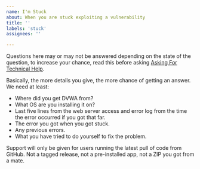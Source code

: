 ```yaml
---
name: I'm Stuck
about: When you are stuck exploiting a vulnerability
title: ''
labels: 'stuck'
assignees: ''

---
```


Questions here may or may not be answered depending on the state of the question, to increase your chance, read this before asking [Asking For Technical Help](https://digi.ninja/blog/asking_for_help.php).

Basically, the more details you give, the more chance of getting an answer. We need at least:

- Where did you get DVWA from?
- What OS are you installing it on?
- Last five lines from the web server access and error log from the time the error occurred if you got that far.
- The error you got when you got stuck.
- Any previous errors.
- What you have tried to do yourself to fix the problem.

Support will only be given for users running the latest pull of code from GitHub. Not a tagged release, not a pre-installed app, not a ZIP you got from a mate.
